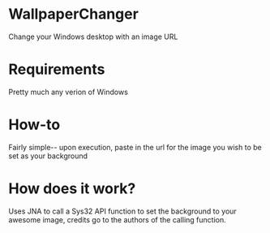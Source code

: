 # WallpaperChanger
Change your Windows desktop with an image URL

# Requirements
Pretty much any verion of Windows

# How-to
Fairly simple-- upon execution, paste in the url for the image you wish to be set as your background

# How does it work?
Uses JNA to call a Sys32 API function to set the background to your awesome image, credits go to the authors of the calling function.
